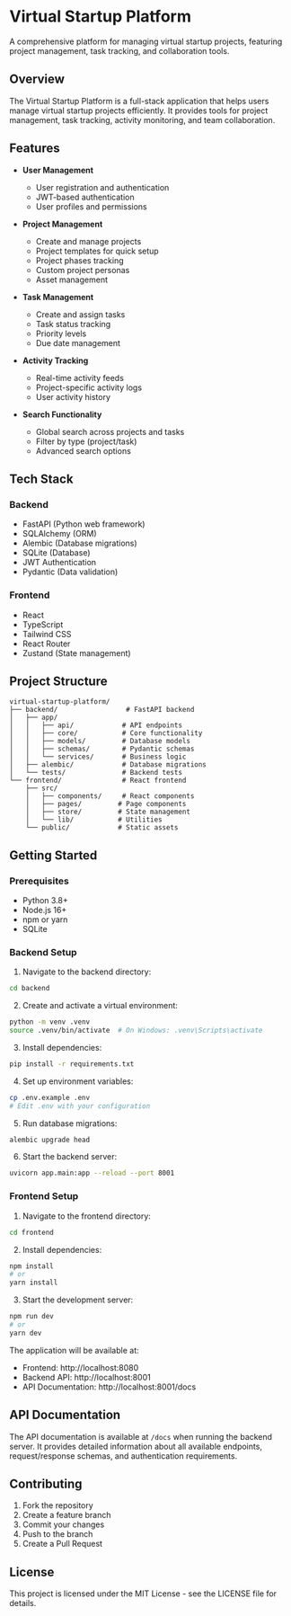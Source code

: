 # Virtual Startup Platform

A comprehensive platform for managing virtual startup projects, featuring project management, task tracking, and collaboration tools.

## Overview

The Virtual Startup Platform is a full-stack application that helps users manage virtual startup projects efficiently. It provides tools for project management, task tracking, activity monitoring, and team collaboration.

## Features

- **User Management**
  - User registration and authentication
  - JWT-based authentication
  - User profiles and permissions

- **Project Management**
  - Create and manage projects
  - Project templates for quick setup
  - Project phases tracking
  - Custom project personas
  - Asset management

- **Task Management**
  - Create and assign tasks
  - Task status tracking
  - Priority levels
  - Due date management

- **Activity Tracking**
  - Real-time activity feeds
  - Project-specific activity logs
  - User activity history

- **Search Functionality**
  - Global search across projects and tasks
  - Filter by type (project/task)
  - Advanced search options

## Tech Stack

### Backend
- FastAPI (Python web framework)
- SQLAlchemy (ORM)
- Alembic (Database migrations)
- SQLite (Database)
- JWT Authentication
- Pydantic (Data validation)

### Frontend
- React
- TypeScript
- Tailwind CSS
- React Router
- Zustand (State management)

## Project Structure

```
virtual-startup-platform/
├── backend/                 # FastAPI backend
│   ├── app/
│   │   ├── api/            # API endpoints
│   │   ├── core/           # Core functionality
│   │   ├── models/         # Database models
│   │   ├── schemas/        # Pydantic schemas
│   │   └── services/       # Business logic
│   ├── alembic/            # Database migrations
│   └── tests/              # Backend tests
└── frontend/               # React frontend
    ├── src/
    │   ├── components/     # React components
    │   ├── pages/         # Page components
    │   ├── store/         # State management
    │   └── lib/           # Utilities
    └── public/            # Static assets
```

## Getting Started

### Prerequisites
- Python 3.8+
- Node.js 16+
- npm or yarn
- SQLite

### Backend Setup

1. Navigate to the backend directory:
```bash
cd backend
```

2. Create and activate a virtual environment:
```bash
python -m venv .venv
source .venv/bin/activate  # On Windows: .venv\Scripts\activate
```

3. Install dependencies:
```bash
pip install -r requirements.txt
```

4. Set up environment variables:
```bash
cp .env.example .env
# Edit .env with your configuration
```

5. Run database migrations:
```bash
alembic upgrade head
```

6. Start the backend server:
```bash
uvicorn app.main:app --reload --port 8001
```

### Frontend Setup

1. Navigate to the frontend directory:
```bash
cd frontend
```

2. Install dependencies:
```bash
npm install
# or
yarn install
```

3. Start the development server:
```bash
npm run dev
# or
yarn dev
```

The application will be available at:
- Frontend: http://localhost:8080
- Backend API: http://localhost:8001
- API Documentation: http://localhost:8001/docs

## API Documentation

The API documentation is available at `/docs` when running the backend server. It provides detailed information about all available endpoints, request/response schemas, and authentication requirements.

## Contributing

1. Fork the repository
2. Create a feature branch
3. Commit your changes
4. Push to the branch
5. Create a Pull Request

## License

This project is licensed under the MIT License - see the LICENSE file for details.
